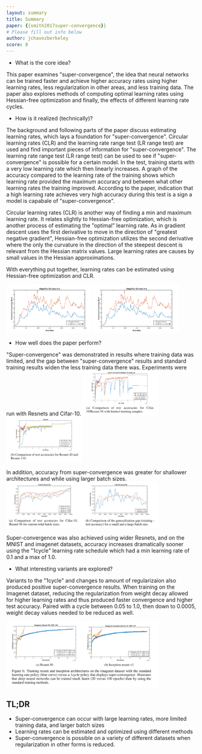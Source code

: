 ```yaml
---
layout: summary
title: Summary
paper: {{smith2017super-convergence}}
# Please fill out info below
author: jchavezberkeley
score: 8
---
```

* What is the core idea?

This paper examines "super-convergence", the idea that neural networks can be trained faster and achieve higher accuracy rates using higher learning rates, less regularization in other areas, and less training data. The paper also explores methods of computing optimal learning rates using Hessian-free optimization and finally, the effects of different learning rate cycles.

* How is it realized (technically)?

The background and following parts of the paper discuss estimating learning rates, which lays a foundation for "super-convergence". Circular learning rates (CLR) and the learning rate range test (LR range test) are used and find important pieces of information for "super-convergence". The learning rate range test (LR range test) can be used to see if "super-convergence" is possible for a certain model. In the test, training starts with a very low learning rate which then linearly increases. A graph of the accuracy compared to the learning rate of the training shows which learning rate provided the maximum accuracy and between what other learning rates the training improved. According to the paper, indication that a high learning rate achieves very high accuracy during this test is a sign a model is capabale of "super-convergence".


Circular learning rates (CLR) is another way of finding a min and maximum learning rate. It relates slightly to Hessian-free optimization, which is another process of estimating the "optimal" learning rate. As in gradient descent uses the first derivative to move in the direction of "greatest negative gradient", Hessian-free optimization utilizes the second derivative where the only the curvature in the direction of the steepest descent is relevant from the Hessian matrix values. Large learning rates are causes by small values in the Hessian approximations.

With everything put together, learning rates can be estimated using Hessian-free optimization and CLR.

<img src="./smith2017super-convergence_a.png" width="45%">
<img src="./smith2017super-convergence_a.png" width="45%">

* How well does the paper perform?

"Super-convergence" was demonstrated in results where training data was limited, and the gap between "super-convergence" results and standard training results widen the less training data there was. Experiments were run with Resnets and Cifar-10.
<img src="./smith2017super-convergence_c.png" width="40%">
<img src="./smith2017super-convergence_d.png" width="40%">

In addition, accuracy from super-convergence was greater for shallower architectures and while using larger batch sizes.
<img src="./smith2017super-convergence_e.png" width="80%">

Super-convergence was also achieved using wider Resnets, and on the MNIST and imagenet datasets, accuracy increases dramatically sooner using the "1cycle" learning rate schedule which had a min learning rate of 0.1 and a max of 1.0.

* What interesting variants are explored?

Variants to the "1cycle" and changes to amount of regularizaion also produced positive super-convergence results. When training on the Imagenet dataset, reducing the regularization from weight decay allowed for higher learning rates and thus produced faster convergence and higher test accuracy. Paired with a cycle between 0.05 to 1.0, then down to 0.0005, weight decay values needed to be reduced as well.

<img src="./smith2017super-convergence_f.png" width="80%">

## TL;DR
* Super-convergence can occur with large learning rates, more limited training data, and larger batch sizes
* Learning rates can be estimated and optimized using different methods
* Super-convergence is possible on a variety of different datasets when regularization in other forms is reduced.
